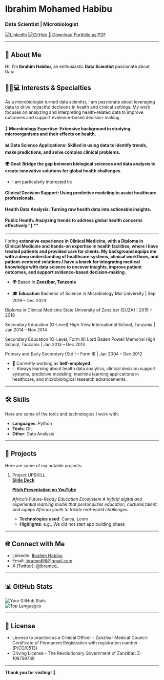 # Ibrahim Mohamed Habibu

### Data Scientist | Microbiologist
[![LinkedIn](https://img.shields.io/badge/LinkediIn-Profile-blue)](https://www.linkedin.com/in/ibrahim-habibu-126041113/)
[![GitHub](https://img.shields.io/badge/GitHub-Profile-black)](github.com/bacteriobot)
[📄 Download Portfolio as PDF](javascript:window.print())


---

## 👋 About Me
Hi! I'm **Ibrahim Habibu**, an enthusiastic **Data Scientist** passionate about Data

## 👩‍🔬💻 Interests & Specialties

As a microbiologist turned data scientist, I am passionate about leveraging data to drive impactful decisions in health and clinical settings. My work focuses on analyzing and interpreting health-related data to improve outcomes and support evidence-based decision-making.

#### 🔬 Microbiology Expertise: Extensive background in studying microorganisms and their effects on health.
#### 📊 Data Science Applications: Skilled in using data to identify trends, make predictions, and solve complex clinical problems.
#### 🌍 Goal: Bridge the gap between biological sciences and data analysis to create innovative solutions for global health challenges.

- I am particularly interested in:

#### Clinical Decision Support: Using predictive modeling to assist healthcare professionals.
#### Health Data Analysis: Turning raw health data into actionable insights.
#### Public Health: Analyzing trends to address global health concerns effectively."].**
---
I bring **extensive experience in Clinical Medicine, with a Diploma in Clinical Medicine and hands-on expertise in health facilities, where I have treated patients and provided care for clients. My background equips me with a deep understanding of healthcare systems, clinical workflows, and patient-centered solutions.I have a knack for integrating medical knowledge with data science to uncover insights, improve patient outcomes, and support evidence-based decision-making.**

- 🌍 Based in **Zanzibar, Tanzania**
  
- 🎓 **Education**
Bachelor of Science in Microbiology
Moi University | Sep 2019 – Dec 2023

Diploma in Clinical Medicine
State University of Zanzibar (SUZA) | 2015 – 2018

Secondary Education (O-Level)
High-View International School, Tanzania | Jan 2014 – Nov 2014

Secondary Education (O-Level, Form III)
Lord Baden Powell Memorial High School, Tanzania | Jan 2013 – Dec 2013

Primary and Early Secondary (Std I – Form II) | Jan 2004 – Dec 2012

- 💼 Currently working as **Self-employed**
- 💡 Always learning about health data analytics, clinical decision support systems, predictive modeling, machine learning applications in healthcare, and microbiological research advancements.

---

## 🛠 Skills
Here are some of the tools and technologies I work with:

- **Languages**: Python
- **Tools**: Git
- **Other**: Data Analysis

---

## 🌟 Projects
Here are some of my notable projects:
1. Project UPSKILL  
   **[Slide Deck](https://drive.google.com/uc?export=download&id=19miRLMaT7O4tq8TblhDIrYyB5hSyy-xR)**  

   **[Pitch Presentation on YouTube](https://youtu.be/2GYbD2pN-Qo)**
 
   _Africa’s Future-Ready Education Ecosystem
A hybrid digital and experiential learning model that personalizes education, nurtures talent, and equips African youth to tackle real-world challenges._  
   - **Technologies used**: Canva, Loom  
   - **Highlights**: e.g., We did not start app building phase



---

## 🌐 Connect with Me
- LinkedIn: [Ibrahim Habibu](https://www.linkedin.com/in/ibrahim-habibu-126041113/)  
- Email: [ibramed96@gmail.com](mailto:ibramed96@gmail.com)  
- X (Twitter): [@ibramed_](https://twitter.com/ibramed_)
  
---

## 📊 GitHub Stats
![Your GitHub Stats](https://github-readme-stats.vercel.app/api?username=your-github-username&show_icons=true&theme=radical)  
![Top Languages](https://github-readme-stats.vercel.app/api/top-langs/?username=your-github-username&layout=compact&theme=radical)

---

## 📄 License
- License to practice as a Clinical Officer - Zanzibar Medical Council: Certificate of
  Permanent Registration with registration number (P/CO/0513)
- Driving License - The Revolutionary Government of Zanzibar: Z- 108759739

---

**Thank you for visiting!** 🚀

